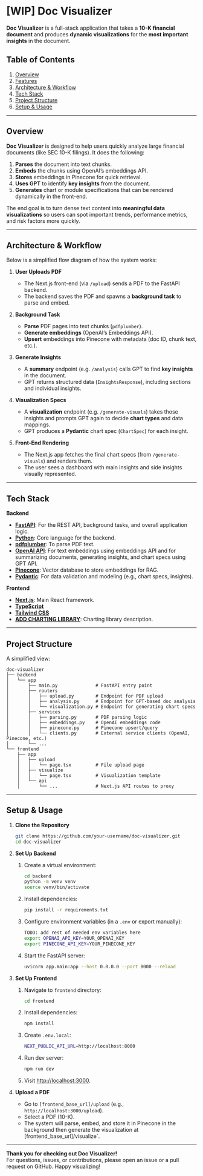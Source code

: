 # [WIP] Doc Visualizer

**Doc Visualizer** is a full-stack application that takes a **10-K financial document** and produces **dynamic visualizations** for the **most important insights** in the document.  

## Table of Contents

1. [Overview](#overview)  
2. [Features](#features)  
3. [Architecture & Workflow](#architecture--workflow)  
4. [Tech Stack](#tech-stack)  
5. [Project Structure](#project-structure)  
6. [Setup & Usage](#setup--usage)  
---

## Overview

**Doc Visualizer** is designed to help users quickly analyze large financial documents (like SEC 10-K filings). It does the following:

1. **Parses** the document into text chunks.  
2. **Embeds** the chunks using OpenAI’s embeddings API.  
3. **Stores** embeddings in Pinecone for quick retrieval.  
4. **Uses GPT** to identify **key insights** from the document.  
5. **Generates** chart or module specifications that can be rendered dynamically in the front-end.

The end goal is to turn dense text content into **meaningful data visualizations** so users can spot important trends, performance metrics, and risk factors more quickly.

---

## Architecture & Workflow

Below is a simplified flow diagram of how the system works:

1. **User Uploads PDF**  
   - The Next.js front-end (via `/upload`) sends a PDF to the FastAPI backend.  
   - The backend saves the PDF and spawns a **background task** to parse and embed.

2. **Background Task**  
   - **Parse** PDF pages into text chunks (`pdfplumber`).  
   - **Generate embeddings** (OpenAI’s Embeddings API).  
   - **Upsert** embeddings into Pinecone with metadata (doc ID, chunk text, etc.).  

3. **Generate Insights**  
   - A **summary** endpoint (e.g. `/analysis`) calls GPT to find **key insights** in the document.  
   - GPT returns structured data (`InsightsResponse`), including sections and individual insights.

4. **Visualization Specs**  
   - A **visualization** endpoint (e.g. `/generate-visuals`) takes those insights and prompts GPT again to decide **chart types** and data mappings.  
   - GPT produces a **Pydantic** chart spec (`ChartSpec`) for each insight.

5. **Front-End Rendering**  
   - The Next.js app fetches the final chart specs (from `/generate-visuals`) and renders them.
   - The user sees a dashboard with main insights and side insights visually represented.

---

## Tech Stack

**Backend**  
- **[FastAPI](https://fastapi.tiangolo.com/)**: For the REST API, background tasks, and overall application logic.  
- **[Python](https://www.python.org/)**: Core language for the backend.  
- **[pdfplumber](https://github.com/jsvine/pdfplumber)**: To parse PDF text.  
- **[OpenAI API](https://platform.openai.com/docs/guides/)**: For text embeddings using embeddings API and for summarizing documents, generating insights, and chart specs using GPT API.  
- **[Pinecone](https://www.pinecone.io/)**: Vector database to store embeddings for RAG.   
- **[Pydantic](https://docs.pydantic.dev/)**: For data validation and modeling (e.g., chart specs, insights).

**Frontend**  
- **[Next.js](https://nextjs.org/docs/app)**: Main React framework.  
- **[TypeScript](https://www.typescriptlang.org/)**
- **[Tailwind CSS](https://tailwindcss.com/)**
- **[ADD CHARTING LIBRARY]()**: Charting library description.

---

## Project Structure

A simplified view:

```
doc-visualizer
├── backend
│   └── app
│       ├── main.py              # FastAPI entry point
│       ├── routers
│       │   ├── upload.py        # Endpoint for PDF upload
│       │   ├── analysis.py      # Endpoint for GPT-based doc analysis
│       │   └── visualization.py # Endpoint for generating chart specs
│       ├── services
│       │   ├── parsing.py       # PDF parsing logic
│       │   ├── embeddings.py    # OpenAI embeddings code
│       │   ├── pinecone.py      # Pinecone upsert/query
│       │   └── clients.py       # External service clients (OpenAI, Pinecone, etc.)
│       └── ...
└── frontend
    ├── app
    │   ├── upload
    │   │   └── page.tsx         # File upload page
    │   ├── visualize
    │   │   └── page.tsx         # Visualization template
    │   └── api
    │       └── ...              # Next.js API routes to proxy 
```

---

## Setup & Usage

1. **Clone the Repository**
   ```bash
   git clone https://github.com/your-username/doc-visualizer.git
   cd doc-visualizer
   ```

2. **Set Up Backend**
   1. Create a virtual environment:
      ```bash
      cd backend
      python -m venv venv
      source venv/bin/activate
      ```
   2. Install dependencies:
      ```bash
      pip install -r requirements.txt
      ```
   3. Configure environment variables (in a `.env` or export manually):
      ```bash
      TODO: add rest of needed env variables here
      export OPENAI_API_KEY=YOUR_OPENAI_KEY
      export PINECONE_API_KEY=YOUR_PINECONE_KEY
      ```
   4. Start the FastAPI server:
      ```bash
      uvicorn app.main:app --host 0.0.0.0 --port 8000 --reload
      ```

3. **Set Up Frontend**
   1. Navigate to `frontend` directory:
      ```bash
      cd frontend
      ```
   2. Install dependencies:
      ```bash
      npm install
      ```
   3. Create `.env.local`:
      ```bash
      NEXT_PUBLIC_API_URL=http://localhost:8000
      ```
   4. Run dev server:
      ```bash
      npm run dev
      ```
   5. Visit [http://localhost:3000](http://localhost:3000).

4. **Upload a PDF**  
   - Go to `[frontend_base_url]/upload` (e.g., `http://localhost:3000/upload`).  
   - Select a PDF (10-K).  
   - The system will parse, embed, and store it in Pinecone in the background then generate the visualization at [frontend_base_url]/visualize`.

---

**Thank you for checking out Doc Visualizer!**  
For questions, issues, or contributions, please open an issue or a pull request on GitHub. Happy visualizing!
